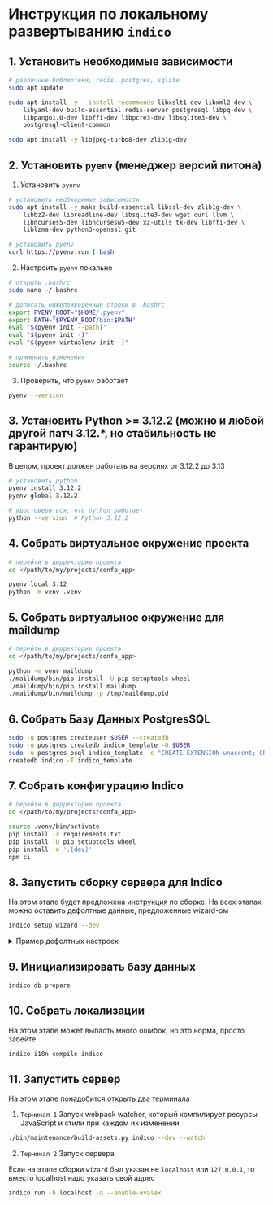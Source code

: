 # Инструкция по локальному развертыванию `indico`
## 1. Установить необходимые зависимости
```bash
# различные библиотеки, redis, postgres, sqlite
sudo apt update

sudo apt install -y --install-recommends libxslt1-dev libxml2-dev \
    libyaml-dev build-essential redis-server postgresql libpq-dev \
    libpango1.0-dev libffi-dev libpcre3-dev libsqlite3-dev \
    postgresql-client-common
```
```bash
sudo apt install -y libjpeg-turbo8-dev zlib1g-dev
```

## 2. Установить `pyenv` (менеджер версий питона)
1. Установить `pyenv`
```bash
# установить необходимые зависимости
sudo apt install -y make build-essential libssl-dev zlib1g-dev \
    libbz2-dev libreadline-dev libsqlite3-dev wget curl llvm \
    libncurses5-dev libncursesw5-dev xz-utils tk-dev libffi-dev \
    liblzma-dev python3-openssl git
```

```bash
# установить pyenv
curl https://pyenv.run | bash
```

2. Настроить `pyenv` локально
```bash
# открыть .bashrc
sudo nano ~/.bashrc

# дописать нижеприведенные строки в .bashrc
export PYENV_ROOT="$HOME/.pyenv"
export PATH="$PYENV_ROOT/bin:$PATH"
eval "$(pyenv init --path)"
eval "$(pyenv init -)"
eval "$(pyenv virtualenv-init -)"

# применить изменения
source ~/.bashrc
```

3. Проверить, что `pyenv` работает
```bash
pyenv --version
```

## 3. Установить Python >= 3.12.2 (можно и любой другой патч 3.12.*, но стабильность не гарантирую)
В целом, проект должен работать на версиях от 3.12.2 до 3.13
```bash
# установить python
pyenv install 3.12.2
pyenv global 3.12.2
```

```bash
# удостовериться, что python работает
python --version  # Python 3.12.2
```

## 4. Собрать виртуальное окружение проекта
```bash
# перейти в дирректорию проекта
cd </path/to/my/projects/confa_app>

pyenv local 3.12
python -m venv .venv
```

## 5. Собрать виртуальное окружение для maildump
```bash
# перейти в дирректорию проекта
cd </path/to/my/projects/confa_app>

python -m venv maildump
./maildump/bin/pip install -U pip setuptools wheel
./maildump/bin/pip install maildump
./maildump/bin/maildump -p /tmp/maildump.pid
```

## 6. Собрать Базу Данных PostgresSQL
```bash
sudo -u postgres createuser $USER --createdb
sudo -u postgres createdb indico_template -O $USER
sudo -u postgres psql indico_template -c "CREATE EXTENSION unaccent; CREATE EXTENSION pg_trgm;"
createdb indico -T indico_template
```

## 7. Собрать конфигурацию Indico
```bash
# перейти в дирректорию проекта
cd </path/to/my/projects/confa_app>

source .venv/bin/activate
pip install -r requirements.txt
pip install -U pip setuptools wheel
pip install -e '.[dev]'
npm ci
```

## 8. Запустить сборку сервера для Indico
На этом этапе будет предложена инструкция по сборке. На всех этапах можно оставить дефолтные данные, предложенные wizard-ом
```bash
indico setup wizard --dev
```

<details>
<summary>Пример дефолтных настроек</summary>

```bash
Indico root path: /projects
Indico URL: http://127.0.0.1:8000
PostgreSQL database URI: postgresql:///indico
Redis URI (celery): redis://127.0.0.1:6379/0
Redis URI (cache): redis://127.0.0.1:6379/1
Contact email: its_a_test@mail.ru
Admin email: its_a_test@mail.ru
No-reply email: noreply@mail.ru
SMTP host: 127.0.0.1
SMTP port: 1025
SMTP username: dmitriy
SMTP password: ************
Keep these settings anyway? [y/N]: y
Default locale: en_US
Default timezone: Europe/Moscow
Enable room booking? [y/N]: y
Enable system notices? [Y/n]: y
```
</details>

## 9. Инициализировать базу данных
```bash
indico db prepare
```

## 10. Собрать локализации
На этом этапе может выпасть много ошибок, но это норма, просто забейте
```bash
indico i18n compile indico
```

## 11. Запустить сервер
На этом этапе понадобится открыть два терминала
1. `Терминал 1` Запуск webpack watcher, который компилирует ресурсы JavaScript и стили при каждом их изменении
```bash
./bin/maintenance/build-assets.py indico --dev --watch
```
2. `Терминал 2` Запуск сервера

Если на этапе сборки `wizard` был указан не `localhost` или `127.0.0.1`, то вместо localhost надо указать свой адрес
```bash
indico run -h localhost -q --enable-evalex
```
